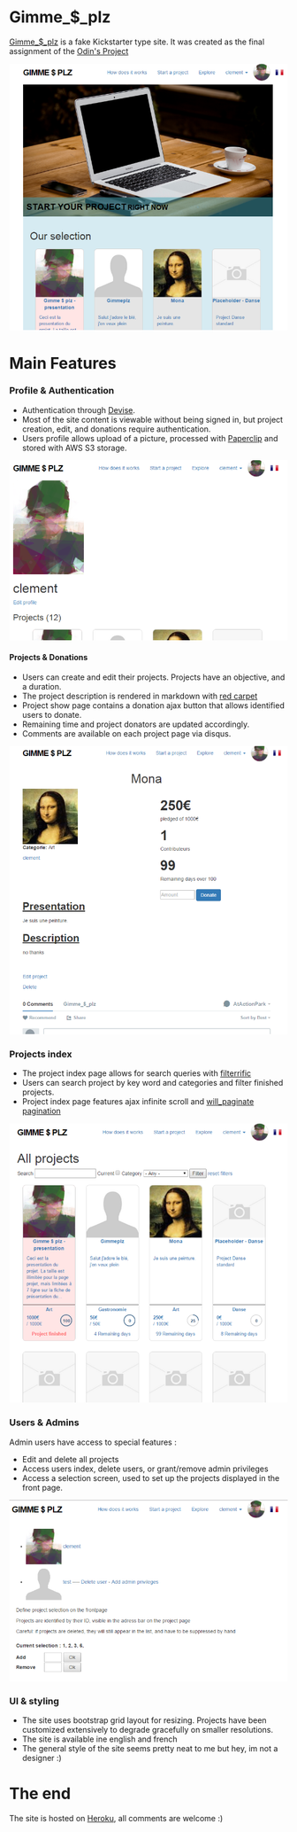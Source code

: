 # Gimme_$_plz

[Gimme_$_plz](https://shielded-taiga-9226.herokuapp.com/) is a fake Kickstarter type site. It was created as the final assignment of the [Odin's Project](http://www.theodinproject.com/javascript-and-jquery/final-project)

![presentation](app/assets/images/presentation.png )


# Main Features

### Profile & Authentication

* Authentication through [Devise](https://github.com/plataformatec/devise "Devise").
* Most of the site content is viewable without being signed in, but project creation, edit, and donations require authentication.
* Users profile allows upload of a picture, processed with [Paperclip](https://github.com/thoughtbot/paperclip) and stored with AWS S3 storage.

![userExample](app/assets/images/userExample.png )


#### Projects & Donations

* Users can create and edit their projects. Projects have an objective, and a duration.
* The project description is rendered in markdown with [red carpet](https://github.com/vmg/redcarpet)
* Project show page contains a donation ajax button that allows identified users to donate.
* Remaining time and project donators are updated accordingly.
* Comments are available on each project page via disqus.

![projectPage](app/assets/images/projectPageExample.png )
  

### Projects index

* The project index page allows for search queries with [filterrific](https://github.com/jhund/filterrific)
* Users can search project by key word and categories and filter finished projects.
* Project index page features ajax infinite scroll and [will_paginate pagination](https://github.com/mislav/will_paginate)

![projectIndex](app/assets/images/projectIndexExample.png )


### Users & Admins

Admin users have access to special features : 
* Edit and delete all projects
* Access users index, delete users, or grant/remove admin privileges
* Access a selection screen, used to set up the projects displayed in the front page.

![adminPanels](app/assets/images/adminExample.png )


### UI & styling

* The site uses bootstrap grid layout for resizing. Projects have been customized extensively to degrade gracefully on smaller resolutions.
* The site is available ine english and french 
* The general style of the site seems pretty neat to me but hey, im not a designer :)



  

# The end

The site is hosted on [Heroku](https://shielded-taiga-9226.herokuapp.com/), all comments are welcome :)


